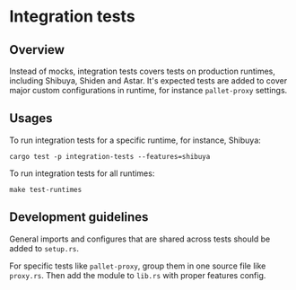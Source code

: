 # Integration tests

## Overview

Instead of mocks, integration tests covers tests on production runtimes, including Shibuya, Shiden and Astar. It's expected tests are added to cover major custom configurations in runtime, for instance `pallet-proxy` settings.

## Usages

To run integration tests for a specific runtime, for instance, Shibuya:

```shell
cargo test -p integration-tests --features=shibuya
```

To run integration tests for all runtimes:

```shell
make test-runtimes
```

## Development guidelines

General imports and configures that are shared across tests should be added to `setup.rs`.

For specific tests like `pallet-proxy`, group them in one source file like `proxy.rs`. Then add the module to `lib.rs` with proper features config.
